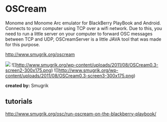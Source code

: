 # OSCream

Monome and Monome Arc emulator for BlackBerry PlayBook and Android. Connects to your computer using TCP over a wifi network. Due to this, you need to run a little server on your computer to forward OSC messages between TCP and UDP, OSCreamServer is a little JAVA tool that was made for this purpose.

http://www.smugrik.org/oscream

![](http://www.smugrik.org/wp-content/uploads/2011/08/IMG_00000065-300x175.jpg)
![]http://www.smugrik.org/wp-content/uploads/2011/08/OSCream0.3-screen2-300x175.png)
![]http://www.smugrik.org/wp-content/uploads/2011/08/OSCream0.3-screen3-300x175.png)

**created by:** Smugrik

## tutorials

http://www.smugrik.org/osc/run-oscream-on-the-blackberry-playbook/